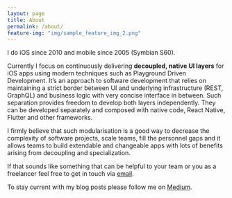 ```yaml
---
layout: page
title: About
permalink: /about/
feature-img: "img/sample_feature_img_2.png"
---
```


I do iOS since 2010 and mobile since 2005 (Symbian S60).

Currently I focus on continuously delivering **decoupled, native UI layers** for iOS apps using modern techniques such as Playground Driven Development.
It’s an approach to software development that relies on maintaining a strict border between UI and underlying infrastructure (REST, GraphQL) and business logic with very concise interface in between. Such separation provides freedom to develop both layers independently. They can be developed separately and composed with native code, React Native, Flutter and other frameworks.

I firmly believe that such modularisation is a good way to decrease the complexity of software projects, scale teams, fill the personnel gaps and it allows teams to build extendable and changeable apps with lots of benefits arising from decoupling and specialization.

If that sounds like something that can be helpful to your team or you as a freelancer feel free to get in touch via [email](mailto:hello@mczarnik.com).

To stay current with my blog posts please follow me on [Medium](https://medium.com/@czajnikowski).
